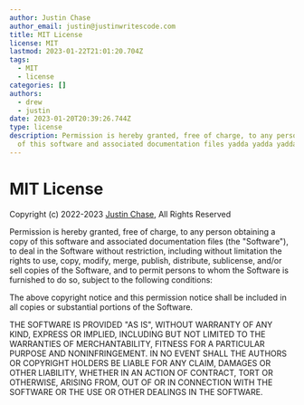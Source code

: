 ```yaml
---
author: Justin Chase
author_email: justin@justinwritescode.com
title: MIT License
license: MIT
lastmod: 2023-01-22T21:01:20.704Z
tags:
  - MIT
  - license
categories: []
authors:
  - drew
  - justin
date: 2023-01-20T20:39:26.744Z
type: license
description: Permission is hereby granted, free of charge, to any person obtaining a copy
  of this software and associated documentation files yadda yadda yadda...
---
```

# MIT License

Copyright (c) 2022-2023 [Justin Chase](mailto:justin@justinwritescode.com "Send Justin an email"), All Rights Reserved

Permission is hereby granted, free of charge, to any person obtaining a copy
of this software and associated documentation files (the "Software"), to deal
in the Software without restriction, including without limitation the rights
to use, copy, modify, merge, publish, distribute, sublicense, and/or sell
copies of the Software, and to permit persons to whom the Software is
furnished to do so, subject to the following conditions:

The above copyright notice and this permission notice shall be included in all
copies or substantial portions of the Software.

THE SOFTWARE IS PROVIDED "AS IS", WITHOUT WARRANTY OF ANY KIND, EXPRESS OR
IMPLIED, INCLUDING BUT NOT LIMITED TO THE WARRANTIES OF MERCHANTABILITY,
FITNESS FOR A PARTICULAR PURPOSE AND NONINFRINGEMENT. IN NO EVENT SHALL THE
AUTHORS OR COPYRIGHT HOLDERS BE LIABLE FOR ANY CLAIM, DAMAGES OR OTHER
LIABILITY, WHETHER IN AN ACTION OF CONTRACT, TORT OR OTHERWISE, ARISING FROM,
OUT OF OR IN CONNECTION WITH THE SOFTWARE OR THE USE OR OTHER DEALINGS IN THE
SOFTWARE.
